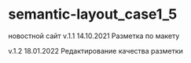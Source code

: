 # semantic-layout_case1_5
 новостной сайт
 v.1.1 14.10.2021
    Разметка по макету

v.1.2 18.01.2022
   Редактирование качества разметки